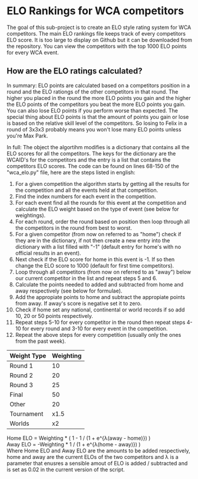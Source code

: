 # ELO Rankings for WCA competitors
The goal of this sub-project is to create an ELO style rating system for WCA competitors. The main ELO rankings file keeps track of every competitors ELO score. It is too large to
display on Github but it can be downloaded from the repository. You can view the competitors with the top 1000 ELO points for every WCA event.

## How are the ELO ratings calculated?
In summary: ELO points are calculated based on a competitors position in a round and the ELO rationgs of the other competitors in that round. The higher you placed 
in the round the more ELO points you gain and the higher the ELO points of the competitors you beat the more ELO points you gain. You can also lose ELO points if you perform worse 
than expected. The special thing about ELO points is that the amount of points you gain or lose is based on the relative skill level of the competitors. So losing to Felix in a 
round of 3x3x3 probably means you won't lose many ELO points unless you're Max Park.

In full: The object the algortihm modifies is a dictionary that contains all the ELO scores for all the competitors. The keys for the dictionary are the WCAID's for the 
competitors and the entry is a list that contains the competitors ELO scores. The code can be found on lines 68-150 of the "wca_elo.py" file, here are the steps listed in english:
1. For a given competition the algorithm starts by getting all the results for the competition and all the events held at that competition.  
2. Find the index numbers for each event in the competition.
3. For each event find all the rounds for this event at the competition and calculate the ELO weight based on the type of event (see below for weightings).
4. For each round, order the round based on position then loop through all the competitors in the round from best to worst.
5. For a given competitor (from now on referred to as "home") check if they are in the dictionary, if not then create a new entry into the dictionary with a list filled with "-1" 
 (default entry for home's with no official results in an event).
6. Next check if the ELO score for home in this event is -1. If so then change the ELO score to 1000 (default for first time competitors).
7. Loop through all competitors (from now on referred to as "away") below our current competitor in the list and repeat steps 5 and 6.
8. Calculate the points needed to added and subtracted from home and away respectively (see below for formulae).
9. Add the appropiate points to home and subtract the appropiate points from away. If away's score is negative set it to zero.
10. Check if home set any national, continental or world records if so add 10, 20 or 50 points respectively.
11. Repeat steps 5-10 for every competitor in the round then repeat steps 4-10 for every round and 3-10 for every event in the competition.
12. Repeat the above steps for every competition (usually only the ones from the past week).

Weight Type | Weighting
---|---
Round 1 | 10
Round 2 | 20
Round 3 | 25
Final | 50
Other | 20
Tournament | x1.5
Worlds | x2

Home ELO = Weighting * ( 1 - 1 / (1 + e^{λ(away - home)}) ) \
Away ELO = -Weighting * 1 / (1 + e^{λ(home - away)}) ) \
Where Home ELO and Away ELO are the amounts to be added respectively, home and away are the current ELOs of the two competitors and λ is a parameter that enusres a sensible
amout of ELO is added / subtracted and is set as 0.02 in the current version of the script.
